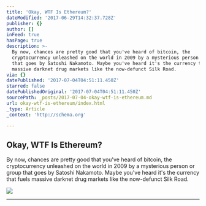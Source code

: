 ```yaml
---
title: 'Okay, WTF Is Ethereum?'
dateModified: '2017-06-29T14:32:37.728Z'
publisher: {}
author: []
inFeed: true
hasPage: true
description: >-
  By now, chances are pretty good that you've heard of bitcoin, the
  cryptocurrency unleashed on the world in 2009 by a mysterious person or group
  that goes by Satoshi Nakamoto. Maybe you've heard it's the currency that fuels
  massive darknet drug markets like the now-defunct Silk Road.
via: {}
datePublished: '2017-07-04T04:51:11.450Z'
starred: false
datePublishedOriginal: '2017-07-04T04:51:11.450Z'
sourcePath: _posts/2017-07-04-okay-wtf-is-ethereum.md
url: okay-wtf-is-ethereum/index.html
_type: Article
_context: 'http://schema.org'

---
```

<article style=""><h1>Okay, WTF Is Ethereum?</h1><p>By now, chances are pretty good that you've heard of bitcoin, the cryptocurrency unleashed on the world in 2009 by a mysterious person or group that goes by Satoshi Nakamoto. Maybe you've heard it's the currency that fuels massive darknet drug markets like the now-defunct Silk Road.</p><img src="https://video-images.vice.com/articles/59430ef5c9d1e720923df728/lede/1497611945661-shutterstock_650811640.jpeg?crop=1xw:0.8439609902475619xh;center,center&amp;resize=1200:*" /></article>

---
